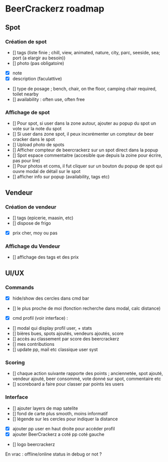 # BeerCrackerz roadmap

## Spot

### Création de spot

- [] tags (liste finie ; chill, view, animated, nature, city, parc, seeside, sea; port (a elargir au besoin))
- [] photo (pas obligatoire)
- [x] note
- [x] description (faculattive)
- [] type de posage ; bench, chair, on the floor, camping chair required, toilet nearby
- [] availability : often use, often free

### Affichage de spot

- [] Pour spot, si user dans la zone autour, ajouter au popup du spot un vote sur la note du spot
- [] Si user dans zone spot, il peux incxrémenter un compteur de beer cracker dans le spot
- [] Upload photo de spots
- [] Afficher compteur de beercrackerz sur un spot direct dans la popup
- [] Spot espace commentaitre (accesible que depuis la zoine pour écrire, pas pour lire)
- [] Pour photos et coms, il fut cliquer sur un bouton du popup de spot qui ouvre modal de détail sur le spot
- [] afficher info sur popup (availability, tags etc)

## Vendeur

### Création de vendeur

- [] tags (epicerie, maasin, etc)
- [] dispose de frigo
- [x] prix cher, moy ou pas

### Affichage du Vendeur

- [] affichage des tags et des prix

## UI/UX

### Commands

- [x] hide/show des cercles dans cmd bar
- [] le plus proche de moi (fonction recherche dans modal, calc distance)
- [x] cmd profil (voir interface) :
- [] modal qui display profil user, + stats
- [] bières bues, spots ajoutés, vendeurs ajoutés, score
- [] accès au classement par score des beercrackerz
- [] mes contributions
- [] update pp, mail etc classique user syst

### Scoring

- [] chaque action suivante rapporte des points ; anciennetée, spot ajouté, vendeur ajouté, beer consommé, vote donné sur spot, commentaire etc
- [] scoreboard a faire pour classer par points les users

### Interface

- [] ajouter layers de map satelite
- [] fond de carte plus smooth, moins informatif
- [] légende sur les cercles pour indiquer la distance
- [x] ajouter pp user en haut droite pour accéder profil
- [x] ajouter BeerCrackerz a coté pp coté gauche
- [] logo beercrackerz


En vrac :
offline/online status in debug or not ?
